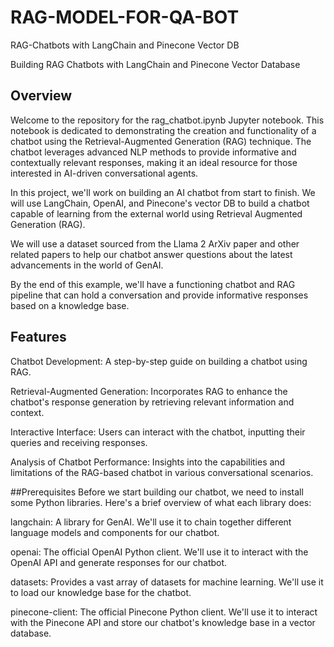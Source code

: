 # RAG-MODEL-FOR-QA-BOT
RAG-Chatbots with LangChain and Pinecone Vector DB

Building RAG Chatbots with LangChain and Pinecone Vector Database

## Overview

Welcome to the repository for the rag_chatbot.ipynb Jupyter notebook. This notebook is dedicated to demonstrating the creation and functionality of a chatbot using the Retrieval-Augmented Generation (RAG) technique. The chatbot leverages advanced NLP methods to provide informative and contextually relevant responses, making it an ideal resource for those interested in AI-driven conversational agents.

In this project, we'll work on building an AI chatbot from start to finish. We will use LangChain, OpenAI, and Pinecone's vector DB to build a chatbot capable of learning from the external world using Retrieval Augmented Generation (RAG).

We will use a dataset sourced from the Llama 2 ArXiv paper and other related papers to help our chatbot answer questions about the latest advancements in the world of GenAI.

By the end of this example, we'll have a functioning chatbot and RAG pipeline that can hold a conversation and provide informative responses based on a knowledge base.

## Features

Chatbot Development: A step-by-step guide on building a chatbot using RAG.

Retrieval-Augmented Generation: Incorporates RAG to enhance the chatbot's response generation by retrieving relevant information and context.

Interactive Interface: Users can interact with the chatbot, inputting their queries and receiving responses.

Analysis of Chatbot Performance: Insights into the capabilities and limitations of the RAG-based chatbot in various conversational scenarios.

##Prerequisites Before we start building our chatbot, we need to install some Python libraries. Here's a brief overview of what each library does:

langchain: A library for GenAI. We'll use it to chain together different language models and components for our chatbot.

openai: The official OpenAI Python client. We'll use it to interact with the OpenAI API and generate responses for our chatbot.

datasets: Provides a vast array of datasets for machine learning. We'll use it to load our knowledge base for the chatbot.

pinecone-client: The official Pinecone Python client. We'll use it to interact with the Pinecone API and store our chatbot's knowledge base in a vector database.
